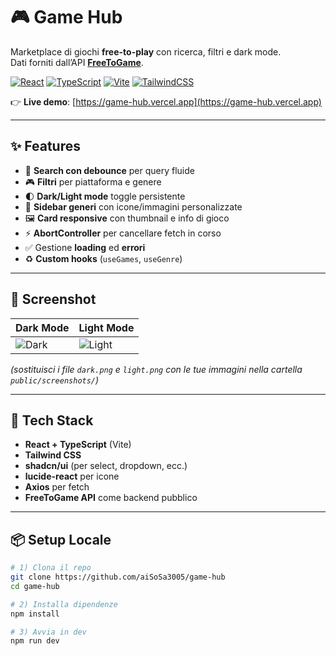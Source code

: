 # 🎮 Game Hub

Marketplace di giochi **free-to-play** con ricerca, filtri e dark mode.  
Dati forniti dall’API **[FreeToGame](https://www.freetogame.com/api/)**.

[![React](https://img.shields.io/badge/React-18-61DAFB?logo=react&logoColor=000)](#)
[![TypeScript](https://img.shields.io/badge/TypeScript-5-3178C6?logo=typescript&logoColor=fff)](#)
[![Vite](https://img.shields.io/badge/Vite-5-646CFF?logo=vite&logoColor=fff)](#)
[![TailwindCSS](https://img.shields.io/badge/Tailwind-3-06B6D4?logo=tailwindcss&logoColor=fff)](#)

👉 **Live demo**: [https://game-hub.vercel.app](https://game-hub.vercel.app)  

---

## ✨ Features

- 🔎 **Search con debounce** per query fluide  
- 🎮 **Filtri** per piattaforma e genere  
- 🌓 **Dark/Light mode** toggle persistente  
- 🧭 **Sidebar generi** con icone/immagini personalizzate  
- 🖼️ **Card responsive** con thumbnail e info di gioco  
- ⚡ **AbortController** per cancellare fetch in corso  
- ✅ Gestione **loading** ed **errori**  
- ♻️ **Custom hooks** (`useGames`, `useGenre`)  

---

## 📸 Screenshot

| Dark Mode | Light Mode |
|-----------|------------|
| ![Dark](public/screenshots/dark.png) | ![Light](public/screenshots/light.png) |

_(sostituisci i file `dark.png` e `light.png` con le tue immagini nella cartella `public/screenshots/`)_  

---

## 🧱 Tech Stack

- **React + TypeScript** (Vite)
- **Tailwind CSS**
- **shadcn/ui** (per select, dropdown, ecc.)
- **lucide-react** per icone
- **Axios** per fetch
- **FreeToGame API** come backend pubblico

---

## 📦 Setup Locale

```bash
# 1) Clona il repo
git clone https://github.com/aiSoSa3005/game-hub
cd game-hub

# 2) Installa dipendenze
npm install

# 3) Avvia in dev
npm run dev
